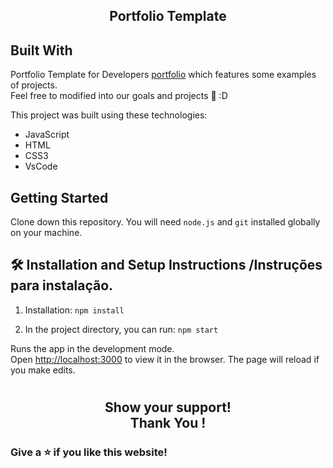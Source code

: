 <h2 align="center">
  Portfolio Template<br/>
  <!-- <a href="https://portfoliodavids.netlify.app/" target="_blank">chandru Portfolio</a> -->
</h2>

<!-- <h2 align="center"> Portfolio Template for Developers 🚀 built with JavaScript, HTML and CSS </h2> -->




<!-- ![image](https://user-images.githubusercontent.com/109705197/195681788-5e634a1b-f54a-45d8-be23-7bab71551b06.png) -->
<!-- ![image](https://user-images.githubusercontent.com/109705197/195660780-a83e2414-2a7b-47fd-b1c9-25ff0a0fe497.png) -->



## Built With


Portfolio Template for Developers  <a href="https://portfoliodavids.netlify.app/" target="_blank">portfolio</a> which features some examples of projects.<br/>
Feel free to modified into our goals and projects 🚀 :D <br/>




This project was built using these technologies:
- JavaScript
- HTML
- CSS3
- VsCode

## Getting Started


Clone down this repository. You will need `node.js` and `git` installed globally on your machine.


## 🛠 Installation and Setup Instructions /Instruções para instalação.

1. Installation: `npm install`

2. In the project directory, you can run: `npm start`




Runs the app in the development mode.\
Open [http://localhost:3000](http://localhost:3000) to view it in the browser.
The page will reload if you make edits.


#


 <h2 align= "center">Show your support! </br>
Thank You !</h2>


### Give a ⭐ if you like this website!
